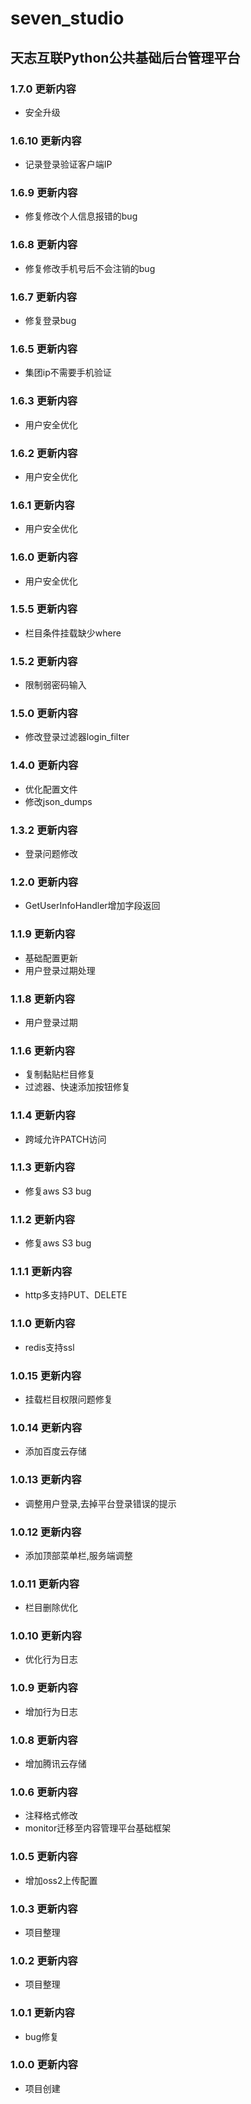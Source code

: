 <!--
 * @Author: ChenXiaolei
 * @Date: 2022-01-18 18:52:26
 * @LastEditTime: 2025-08-28 09:53:48
 * @LastEditors: ChenXiaolei
 * @Description: 
-->
# seven_studio

## 天志互联Python公共基础后台管理平台

### 1.7.0 更新内容
* 安全升级

### 1.6.10 更新内容
* 记录登录验证客户端IP

### 1.6.9 更新内容
* 修复修改个人信息报错的bug

### 1.6.8 更新内容
* 修复修改手机号后不会注销的bug

### 1.6.7 更新内容
* 修复登录bug

### 1.6.5 更新内容
* 集团ip不需要手机验证

### 1.6.3 更新内容
* 用户安全优化

### 1.6.2 更新内容
* 用户安全优化

### 1.6.1 更新内容
* 用户安全优化

### 1.6.0 更新内容
* 用户安全优化

### 1.5.5 更新内容
* 栏目条件挂载缺少where

### 1.5.2 更新内容
* 限制弱密码输入

### 1.5.0 更新内容
* 修改登录过滤器login_filter

### 1.4.0 更新内容
* 优化配置文件
* 修改json_dumps

### 1.3.2 更新内容
* 登录问题修改

### 1.2.0 更新内容
* GetUserInfoHandler增加字段返回

### 1.1.9 更新内容
* 基础配置更新
* 用户登录过期处理

### 1.1.8 更新内容
* 用户登录过期

### 1.1.6 更新内容
* 复制黏贴栏目修复
* 过滤器、快速添加按钮修复

### 1.1.4 更新内容
* 跨域允许PATCH访问

### 1.1.3 更新内容
* 修复aws S3 bug

### 1.1.2 更新内容
* 修复aws S3 bug

### 1.1.1 更新内容
* http多支持PUT、DELETE

### 1.1.0 更新内容
* redis支持ssl

### 1.0.15 更新内容
* 挂载栏目权限问题修复

### 1.0.14 更新内容
* 添加百度云存储

### 1.0.13 更新内容
* 调整用户登录,去掉平台登录错误的提示

### 1.0.12 更新内容
* 添加顶部菜单栏,服务端调整

### 1.0.11 更新内容
* 栏目删除优化

### 1.0.10 更新内容
* 优化行为日志

### 1.0.9 更新内容
* 增加行为日志

### 1.0.8 更新内容
* 增加腾讯云存储

### 1.0.6 更新内容
* 注释格式修改
* monitor迁移至内容管理平台基础框架

### 1.0.5 更新内容
* 增加oss2上传配置

### 1.0.3 更新内容
* 项目整理

### 1.0.2 更新内容
* 项目整理

### 1.0.1 更新内容
* bug修复

### 1.0.0 更新内容
* 项目创建